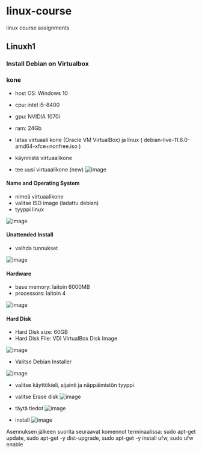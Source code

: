 # linux-course
linux course assignments

## Linuxh1
### Install Debian on Virtualbox

### kone
- host OS: Windows 10
- cpu: intel i5-8400
- gpu: NVIDIA 1070i
- ram: 24Gb 


- lataa virtuaali kone (Oracle VM VirtualBox)
ja linux ( debian-live-11.6.0-amd64-xfce+nonfree.iso )

- käynnistä virtuaalikone 
- tee uusi virtuaalikone (new)
![image](https://user-images.githubusercontent.com/112497423/212957914-8bec750e-bff1-439d-8299-78ec113d1632.png)

#### Name and Operating System
- nimeä virtuaalikone
- valitse ISO image (ladattu debian)
- tyyppi linux

![image](https://user-images.githubusercontent.com/112497423/212957001-8a654252-bfaa-4459-ab54-081e42e9020e.png)

#### Unattended Install
- vaihda tunnukset


![image](https://user-images.githubusercontent.com/112497423/212957072-0d772f68-32d5-4323-b97c-753884d14dfa.png)

#### Hardware
- base memory: laitoin 6000MB
- processors: laitoin 4

![image](https://user-images.githubusercontent.com/112497423/212957115-85284ed2-64a7-4401-9ff1-9229773b2e30.png)

#### Hard Disk
- Hard Disk size: 60GB
- Hard Disk File: VDI VirtualBox Disk Image

![image](https://user-images.githubusercontent.com/112497423/212957260-3231c07f-df3e-40bb-8e30-0fce1625d029.png)

- Valitse Debian Installer

![image](https://user-images.githubusercontent.com/112497423/212958848-8dba1dd6-7dea-440c-89c9-288b61ca4cb8.png)

- valitse käyttökieli, sijainti ja näppäimistön tyyppi

- valitse Erase disk
![image](https://user-images.githubusercontent.com/112497423/212964773-96541698-aa2c-4e43-82fe-36be34af8298.png)

- täytä tiedot
![image](https://user-images.githubusercontent.com/112497423/212965319-08cb7e38-1cb8-4328-a100-a13e0f3e20de.png)

- install
![image](https://user-images.githubusercontent.com/112497423/212966030-7c6e2bb3-195e-45d9-bce0-de6edef85204.png)

Asennuksen jälkeen
suorita seuraavat komennot terminaalissa: sudo apt-get update, sudo apt-get -y dist-upgrade, sudo apt-get -y install ufw, sudo ufw enable
